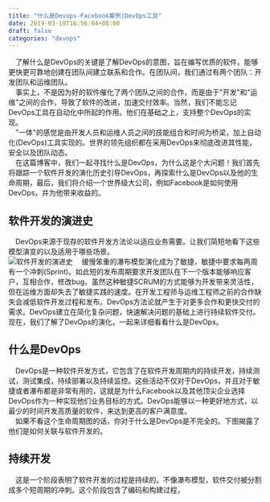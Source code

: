 ```yaml
---
title: "什么是Devops-Facebook案例|DevOps工具"
date: 2019-03-18T16:56:04+08:00
draft: false
categories: "devops"
---
```

&emsp;了解什么是DevOps的关键是了解DevOps的意图，旨在编写优质的软件，能够更快更可靠地创建在团队间建立联系和合作。在团队间，我们通过有两个团队：开发团队和运维团队。   
&emsp;事实上，不是因为好的软件催化了两个团队之间的合作，而是由于"开发"和"运维"之间的合作，导致了软件的改进，加速交付效率。当然，我们不能忘记DevOps工具在自动化中所起的作用。他们在基础之上，支持整个DevOps的实现。  
&emsp;"一体"的感觉是由开发人员和运维人员之间的技能组合和时间为桥梁，加上自动化(DevOps)工具实现的。世界的领先组织都在采用DevOps来彻底改进其性能，安全以及团队动态。  
&emsp;在这篇博客中，我们一起寻找什么是DevOps，为什么这是个大问题！我们首先将跟踪一个软件开发的演化历史引导DevOps，再探索什么是DevOps以及他的生命周期，最后，我们将介绍一个世界级大公司，例如Facebook是如何使用DevOps，并为他带来收益的。

## 软件开发的演进史
&emsp;DevOps来源于现存的软件开发方法论以适应业务需要。让我们简短地看下这些模型演变的以及适用于哪些场景。  
 ![软件开发的演进史](../images/devops/Evolution-of-Software-Development.jpg)
&emsp;缓慢笨重的瀑布模型演化成为了敏捷，敏捷中要求每两周有一个冲刺(Sprint)。如此短的发布周期要求开发团队在下一个版本能够响应客户，互相合作，修改bug。虽然这种敏捷SCRUM的方式能够为开发带来灵活性，但在运维方面却失去了敏捷实践的速度。在开发工程师与运维工程师之前的合作缺失会减低软件开发过程和发布。DevOps方法论就产生于对更多合作和更快交付的需求。DevOps建立在简化复杂问题，快速解决问题的基础上进行持续软件交付。现在，我们了解了DevOps的演化，一起来详细看看什么是DevOps。

## 什么是DevOps

&emsp;DevOps是一种软件开发方式，它包含了在软件开发周期内的持续开发，持续测试，测试集成，持续部署以及持续监控。这些活动不仅对于DevOps，并且对于敏捷或者瀑布都是非常有用的，这就是为什么Facebook以及其他顶尖企业选择DevOps作为一种实现他们业务目标的方式。DevOps能够以一种更好地方式，以最少的时间开发高质量的软件，来达到更高的客户满意度。  
&emsp;如果不看这个生命周期图的话，你对于什么是DevOps是不完全的。下图揭露了他们是如何关联与软件开发的。

## 持续开发
&emsp;这是一个阶段表明了软件开发的过程是持续的。不像瀑布模型，软件交付被分割成多个短周期的冲刺。这个阶段包含了编码和构建过程，